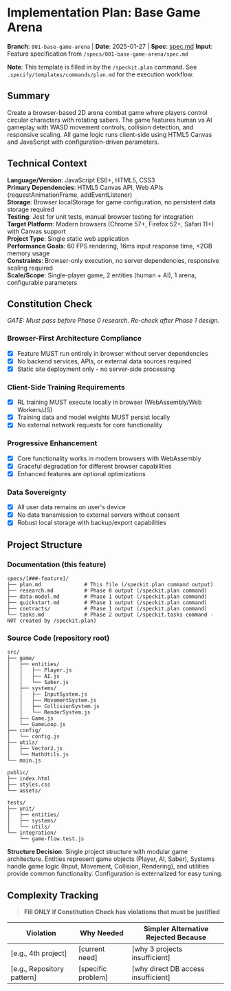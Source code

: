# Implementation Plan: Base Game Arena

**Branch**: `001-base-game-arena` | **Date**: 2025-01-27 | **Spec**: [spec.md](./spec.md)
**Input**: Feature specification from `/specs/001-base-game-arena/spec.md`

**Note**: This template is filled in by the `/speckit.plan` command. See `.specify/templates/commands/plan.md` for the execution workflow.

## Summary

Create a browser-based 2D arena combat game where players control circular characters with rotating sabers. The game features human vs AI gameplay with WASD movement controls, collision detection, and responsive scaling. All game logic runs client-side using HTML5 Canvas and JavaScript with configuration-driven parameters.

## Technical Context

**Language/Version**: JavaScript ES6+, HTML5, CSS3  
**Primary Dependencies**: HTML5 Canvas API, Web APIs (requestAnimationFrame, addEventListener)  
**Storage**: Browser localStorage for game configuration, no persistent data storage required  
**Testing**: Jest for unit tests, manual browser testing for integration  
**Target Platform**: Modern browsers (Chrome 57+, Firefox 52+, Safari 11+) with Canvas support  
**Project Type**: Single static web application  
**Performance Goals**: 60 FPS rendering, 16ms input response time, <2GB memory usage  
**Constraints**: Browser-only execution, no server dependencies, responsive scaling required  
**Scale/Scope**: Single-player game, 2 entities (human + AI), 1 arena, configurable parameters

## Constitution Check

*GATE: Must pass before Phase 0 research. Re-check after Phase 1 design.*

### Browser-First Architecture Compliance
- [x] Feature MUST run entirely in browser without server dependencies
- [x] No backend services, APIs, or external data sources required
- [x] Static site deployment only - no server-side processing

### Client-Side Training Requirements
- [x] RL training MUST execute locally in browser (WebAssembly/Web Workers/JS)
- [x] Training data and model weights MUST persist locally
- [x] No external network requests for core functionality

### Progressive Enhancement
- [x] Core functionality works in modern browsers with WebAssembly
- [x] Graceful degradation for different browser capabilities
- [x] Enhanced features are optional optimizations

### Data Sovereignty
- [x] All user data remains on user's device
- [x] No data transmission to external servers without consent
- [x] Robust local storage with backup/export capabilities

## Project Structure

### Documentation (this feature)

```text
specs/[###-feature]/
├── plan.md              # This file (/speckit.plan command output)
├── research.md          # Phase 0 output (/speckit.plan command)
├── data-model.md        # Phase 1 output (/speckit.plan command)
├── quickstart.md        # Phase 1 output (/speckit.plan command)
├── contracts/           # Phase 1 output (/speckit.plan command)
└── tasks.md             # Phase 2 output (/speckit.tasks command - NOT created by /speckit.plan)
```

### Source Code (repository root)

```text
src/
├── game/
│   ├── entities/
│   │   ├── Player.js
│   │   ├── AI.js
│   │   └── Saber.js
│   ├── systems/
│   │   ├── InputSystem.js
│   │   ├── MovementSystem.js
│   │   ├── CollisionSystem.js
│   │   └── RenderSystem.js
│   ├── Game.js
│   └── GameLoop.js
├── config/
│   └── config.js
├── utils/
│   ├── Vector2.js
│   └── MathUtils.js
└── main.js

public/
├── index.html
├── styles.css
└── assets/

tests/
├── unit/
│   ├── entities/
│   ├── systems/
│   └── utils/
└── integration/
    └── game-flow.test.js
```

**Structure Decision**: Single project structure with modular game architecture. Entities represent game objects (Player, AI, Saber), Systems handle game logic (Input, Movement, Collision, Rendering), and utilities provide common functionality. Configuration is externalized for easy tuning.

## Complexity Tracking

> **Fill ONLY if Constitution Check has violations that must be justified**

| Violation | Why Needed | Simpler Alternative Rejected Because |
|-----------|------------|-------------------------------------|
| [e.g., 4th project] | [current need] | [why 3 projects insufficient] |
| [e.g., Repository pattern] | [specific problem] | [why direct DB access insufficient] |
